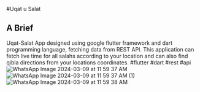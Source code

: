 #Uqat u Salat 

## A Brief

Uqat-Salat App designed using google flutter framework and dart programming language, fetching data from REST API. This application can fetch live time for all salahs according to your location and can also find qibla directions from your locations coordinates. #flutter #dart #rest #api
![WhatsApp Image 2024-03-09 at 11 59 37 AM](https://github.com/syedyousufhussain/Uqat-u-Salat-App-Flutter/assets/51918818/0bc40e0e-b972-4862-8919-02d912e4c417)
![WhatsApp Image 2024-03-09 at 11 59 37 AM (1)](https://github.com/syedyousufhussain/Uqat-u-Salat-App-Flutter/assets/51918818/bdd6b6fb-9380-4cf4-bf70-fe311cef8029)
![WhatsApp Image 2024-03-09 at 11 59 38 AM](https://github.com/syedyousufhussain/Uqat-u-Salat-App-Flutter/assets/51918818/0a06fbc8-a7eb-4ee5-96e4-b20531666d05)

